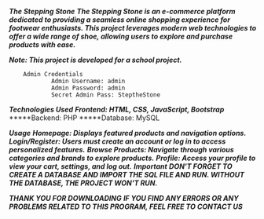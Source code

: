 *****The Stepping Stone*****
*****The Stepping Stone is an e-commerce platform dedicated to providing a seamless online shopping experience for footwear enthusiasts. This project leverages modern web technologies to offer a wide range of shoe, allowing users to explore and purchase products with ease.*****

*****Note: This project is developed for a school project.*****

		Admin Credentials
				Admin Username: admin
				Admin Password: admin
				Secret Admin Pass: SteptheStone
*****Technologies Used*****
*****Frontend: HTML, CSS, JavaScript, Bootstrap*****
*****Backend: PHP
*****Database: MySQL

*****Usage*****
*****Homepage: Displays featured products and navigation options.*****
*****Login/Register: Users must create an account or log in to access personalized features.*****
*****Browse Products: Navigate through various categories and brands to explore products.*****
*****Profile: Access your profile to view your cart, settings, and log out.*****
*****Important*****
*****DON'T FORGET TO CREATE A DATABASE AND IMPORT THE SQL FILE AND RUN.
WITHOUT THE DATABASE, THE PROJECT WON'T RUN.*****

*****THANK YOU FOR DOWNLOADING*****
*****IF YOU FIND ANY ERRORS OR ANY PROBLEMS RELATED TO THIS PROGRAM, FEEL FREE TO CONTACT US*****
